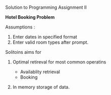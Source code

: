 Solution to Programming Assignment II

<b> Hotel Booking Problem </b>

Assumptions :
1. Enter dates in specified format
2. Enter valid room types after prompt.

Solitoins aims for 
1. Optimal retireval for most common operatins
	- Availablity retrieval
	- Booking

2. In memory storage of data.


